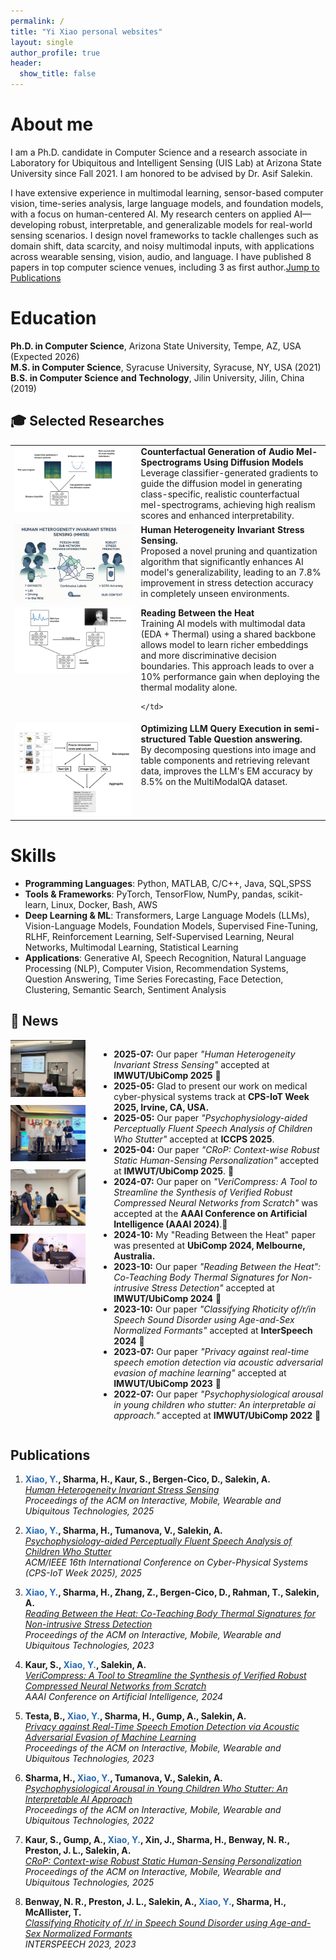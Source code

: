 ```yaml
---
permalink: /
title: "Yi Xiao personal websites"
layout: single
author_profile: true
header:
  show_title: false
---
```



About me
======
I am a Ph.D. candidate in Computer Science and a research associate in Laboratory for Ubiquitous and Intelligent Sensing (UIS Lab) at Arizona State University since Fall 2021. I am honored to be advised by Dr. Asif Salekin. 

I have extensive experience in multimodal learning, sensor-based computer vision, time-series analysis, large language models, and foundation models, with a focus on human-centered AI. My research centers on applied AI—developing robust, interpretable, and generalizable models for real-world sensing scenarios. I design novel frameworks to tackle challenges such as domain shift, data scarcity, and noisy multimodal inputs, with applications across wearable sensing, vision, audio, and language. I have published 8 papers in top computer science venues, including 3 as first author.[Jump to Publications](#publications)

Education
======
**Ph.D. in Computer Science**, Arizona State University, Tempe, AZ, USA (Expected 2026)  
**M.S. in Computer Science**, Syracuse University, Syracuse, NY, USA (2021)  
**B.S. in Computer Science and Technology**, Jilin University, Jilin, China (2019)


<h2>🎓 Selected Researches</h2>

<table>
  <tr>
    <td style="width: 40%; vertical-align: top;">
      <img src="/images/diffusion.png" alt="Project 1" width="100%">
    </td>
    <td style="width: 60%; vertical-align: top;">
      <strong>Counterfactual Generation of Audio Mel-Spectrograms Using Diffusion Models</strong><br>
      Leverage classifier-generated gradients to guide the diffusion model in generating class-specific, realistic counterfactual mel-spectrograms, achieving high realism scores and enhanced interpretability.
    </td>
  </tr>
  
  <tr>
    <td style="vertical-align: top;">
      <img src="/images/hhiss.png" alt="Project 3" width="100%">
    </td>
    <td style="vertical-align: top;">
      <strong>Human Heterogeneity Invariant Stress Sensing.</strong><br>
      Proposed a novel pruning and quantization algorithm that significantly enhances AI model's generalizability, leading to an 7.8% improvement in stress detection accuracy in completely unseen environments.
    </td>
  </tr>

  <tr>
    <td style="vertical-align: top;">
      <img src="/images/thermal.png" alt="Project 4" width="100%">
    </td>
    <td style="vertical-align: top;">
      <strong>Reading Between the Heat</strong><br>
      Training AI models with multimodal data (EDA + Thermal) using a shared backbone allows model to learn richer embeddings and more discriminative decision boundaries. This approach leads to over a 10% performance gain when deploying the thermal modality alone.
    
    </td>
  </tr>

  <tr>
    <td style="vertical-align: top;">
      <img src="/images/llm.png" alt="Project 2" width="100%">
    </td>
    <td style="vertical-align: top;">
      <strong>Optimizing LLM Query Execution in semi-structured Table Question answering.  </strong><br>
      By decomposing questions into image and table components and retrieving relevant data, improves the LLM's EM accuracy by 8.5% on the MultiModalQA dataset.
    </td>
  </tr>
</table>

Skills
======

* **Programming Languages**: Python, MATLAB, C/C++, Java, SQL,SPSS  
* **Tools & Frameworks**: PyTorch, TensorFlow, NumPy, pandas, scikit-learn, Linux, Docker, Bash, AWS  
* **Deep Learning & ML**: Transformers, Large Language Models (LLMs), Vision-Language Models, Foundation Models, Supervised Fine-Tuning, RLHF, Reinforcement Learning, Self-Supervised Learning, Neural Networks, Multimodal Learning, Statistical Learning  
* **Applications**: Generative AI, Speech Recognition, Natural Language Processing (NLP), Computer Vision, Recommendation Systems, Question Answering, Time Series Forecasting, Face Detection, Clustering, Semantic Search, Sentiment Analysis


<h2>📰 News</h2>

<div style="display: flex; align-items: flex-start; gap: 20px;">

  <!-- Left Column: Images -->
  <div>
    <img src="/images/image1.png" alt="Image 1" width="120" style="margin-bottom: 10px;">
    <img src="/images/image2.png" alt="Image 2" width="120" style="margin-bottom: 10px;">
    <img src="/images/image3.png" alt="Image 3" width="120" style="margin-bottom: 10px;">
    <img src="/images/image4.png" alt="Image 4" width="120" >
  </div>

<div>
    <ul>
  <li><strong>2025-07:</strong> Our paper <em>"Human Heterogeneity Invariant Stress Sensing"</em> accepted at <strong>IMWUT/UbiComp 2025</strong> 🎉</li>
  <li><strong>2025-05:</strong> Glad to present our work on medical cyber-physical systems track at <strong>CPS-IoT Week 2025, Irvine, CA, USA.</strong></li>
    <li><strong>2025-05:</strong>  Our paper <em>"Psychophysiology-aided Perceptually Fluent Speech Analysis of Children Who Stutter"</em> accepted at <strong>ICCPS 2025</strong>.</li>
  <li><strong>2025-04:</strong> Our paper <em>"CRoP: Context-wise Robust Static Human-Sensing Personalization"</em> accepted at <strong>IMWUT/UbiComp 2025</strong>. 🎉</li>
  <li><strong>2024-07:</strong> Our paper on <em>"VeriCompress: A Tool to Streamline the Synthesis of Verified Robust Compressed Neural Networks from Scratch"</em> was accepted at the <strong>AAAI Conference on Artificial Intelligence (AAAI 2024)</strong>.🎉</li>
  <li><strong>2024-10:</strong> My "Reading Between the Heat" paper was presented at <strong>UbiComp 2024, Melbourne, Australia.</strong></li>
  <li><strong>2023-10:</strong> Our paper <em>"Reading Between the Heat": Co-Teaching Body Thermal Signatures for Non-intrusive Stress Detection"</em> accepted at <strong>IMWUT/UbiComp 2024</strong> 🎉</li>
  <li><strong>2023-10:</strong> Our paper <em>"Classifying Rhoticity of/r/in Speech Sound Disorder using Age-and-Sex Normalized Formants"</em> accepted at <strong>InterSpeech 2024</strong> 🎉</li>
  <li><strong>2023-07:</strong> Our paper <em>"Privacy against real-time speech emotion detection via acoustic adversarial evasion of machine learning"</em> accepted at <strong>IMWUT/UbiComp 2023</strong> 🎉</li>
  <li><strong>2022-07:</strong> Our paper <em>"Psychophysiological arousal in young children who stutter: An interpretable ai approach."</em> accepted at <strong>IMWUT/UbiComp 2022</strong> 🎉</li>
  
   </ul>
  </div>

</div>

Publications
------
1. **<span style="color:#2b6cb0; font-weight:bold;">Xiao, Y.</span>, Sharma, H., Kaur, S., Bergen-Cico, D., Salekin, A.**  
   *[Human Heterogeneity Invariant Stress Sensing](http://arxiv.org/abs/2506.02256)*  
   _Proceedings of the ACM on Interactive, Mobile, Wearable and Ubiquitous Technologies, 2025_

2. **<span style="color:#2b6cb0; font-weight:bold;">Xiao, Y.</span>, Sharma, H., Tumanova, V., Salekin, A.**  
   *[Psychophysiology-aided Perceptually Fluent Speech Analysis of Children Who Stutter](https://dl.acm.org/doi/10.1145/3716550.3722019)*  
   _ACM/IEEE 16th International Conference on Cyber-Physical Systems (CPS-IoT Week 2025), 2025_

3. **<span style="color:#2b6cb0; font-weight:bold;">Xiao, Y.</span>, Sharma, H., Zhang, Z., Bergen-Cico, D., Rahman, T., Salekin, A.**  
   *[Reading Between the Heat: Co-Teaching Body Thermal Signatures for Non-intrusive Stress Detection](https://dl.acm.org/doi/10.1145/3631441)*  
   _Proceedings of the ACM on Interactive, Mobile, Wearable and Ubiquitous Technologies, 2023_

4. **Kaur, S., <span style="color:#2b6cb0; font-weight:bold;">Xiao, Y.</span>, Salekin, A.**  
   *[VeriCompress: A Tool to Streamline the Synthesis of Verified Robust Compressed Neural Networks from Scratch](https://ojs.aaai.org/index.php/AAAI/article/view/30327)*  
   _AAAI Conference on Artificial Intelligence, 2024_

5. **Testa, B., <span style="color:#2b6cb0; font-weight:bold;">Xiao, Y.</span>, Sharma, H., Gump, A., Salekin, A.**  
   *[Privacy against Real-Time Speech Emotion Detection via Acoustic Adversarial Evasion of Machine Learning](https://dl.acm.org/doi/10.1145/3610887)*  
   _Proceedings of the ACM on Interactive, Mobile, Wearable and Ubiquitous Technologies, 2023_

6. **Sharma, H., <span style="color:#2b6cb0; font-weight:bold;">Xiao, Y.</span>, Tumanova, V., Salekin, A.**  
   *[Psychophysiological Arousal in Young Children Who Stutter: An Interpretable AI Approach](https://dl.acm.org/doi/10.1145/3550326)*  
   _Proceedings of the ACM on Interactive, Mobile, Wearable and Ubiquitous Technologies, 2022_

7. **Kaur, S., Gump, A., <span style="color:#2b6cb0; font-weight:bold;">Xiao, Y.</span>, Xin, J., Sharma, H., Benway, N. R., Preston, J. L., Salekin, A.**  
   *[CRoP: Context-wise Robust Static Human-Sensing Personalization](https://dl.acm.org/doi/10.1145/3729483)*  
   _Proceedings of the ACM on Interactive, Mobile, Wearable and Ubiquitous Technologies, 2025_

8. **Benway, N. R., Preston, J. L., Salekin, A., <span style="color:#2b6cb0; font-weight:bold;">Xiao, Y.</span>, Sharma, H., McAllister, T.**  
   *[Classifying Rhoticity of /r/ in Speech Sound Disorder using Age-and-Sex Normalized Formants](http://arxiv.org/abs/2305.16111)*  
   _INTERSPEECH 2023, 2023_
